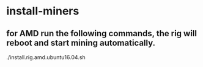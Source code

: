 # install-miners
## for AMD run the following commands, the rig will reboot and start mining automatically.
./install.rig.amd.ubuntu16.04.sh

